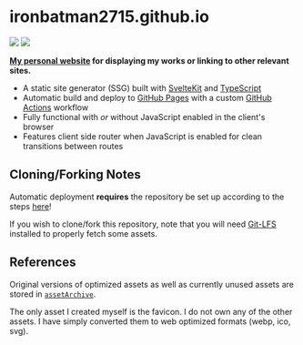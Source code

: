 # ironbatman2715.github.io

[![](https://img.shields.io/github/license/IronBatman2715/ironbatman2715.github.io.svg?branch=main)](https://github.com/IronBatman2715/ironbatman2715.github.io/blob/main/LICENSE)
[![](https://github.com/IronBatman2715/ironbatman2715.github.io/actions/workflows/deploy.yml/badge.svg?branch=main)](https://github.com/IronBatman2715/ironbatman2715.github.io/blob/main/.github/workflows/deploy.yml)

**[My personal website](https://ironbatman2715.github.io/) for displaying my works or linking to other relevant sites.**

- A static site generator (SSG) built with [SvelteKit](https://kit.svelte.dev/) and [TypeScript](https://www.typescriptlang.org/)
- Automatic build and deploy to [GitHub Pages](https://pages.github.com/) with a custom [GitHub Actions](https://github.com/features/actions) workflow
- Fully functional with _or_ without JavaScript enabled in the client's browser
- Features client side router when JavaScript is enabled for clean transitions between routes

## Cloning/Forking Notes

Automatic deployment **requires** the repository be set up according to the steps [here](https://docs.github.com/en/pages/getting-started-with-github-pages/configuring-a-publishing-source-for-your-github-pages-site#publishing-with-a-custom-github-actions-workflow)!

If you wish to clone/fork this repository, note that you will need [Git-LFS](https://git-lfs.com/) installed to properly fetch some assets.

## References

Original versions of optimized assets as well as currently unused assets are stored in [`assetArchive`](./assetArchive/).

The only asset I created myself is the favicon. I do not own any of the other assets. I have simply converted them to web optimized formats (webp, ico, svg).
